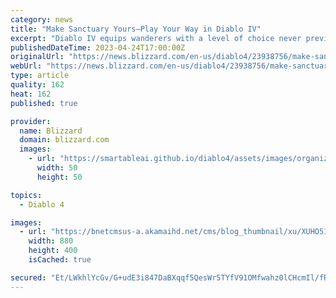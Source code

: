 ```yaml
---
category: news
title: "Make Sanctuary Yours—Play Your Way in Diablo IV"
excerpt: "Diablo IV equips wanderers with a level of choice never previously seen in a Diablo game. Watch the Inside the Game: Your Class Your way developer video and read on for more details about customization."
publishedDateTime: 2023-04-24T17:00:00Z
originalUrl: "https://news.blizzard.com/en-us/diablo4/23938756/make-sanctuary-yours-play-your-way-in-diablo-iv"
webUrl: "https://news.blizzard.com/en-us/diablo4/23938756/make-sanctuary-yours-play-your-way-in-diablo-iv"
type: article
quality: 162
heat: 162
published: true

provider:
  name: Blizzard
  domain: blizzard.com
  images:
    - url: "https://smartableai.github.io/diablo4/assets/images/organizations/blizzard.com-50x50.jpg"
      width: 50
      height: 50

topics:
  - Diablo 4

images:
  - url: "https://bnetcmsus-a.akamaihd.net/cms/blog_thumbnail/xu/XUHO51131VDC1681937325089.png"
    width: 880
    height: 400
    isCached: true

secured: "Et/LWkhlYcGv/G+udE3i847DaBXqqf5QesWr5TYfV91OMfwahz0lCHcmIl/fRTGFOJuHscVKCA2F9TTmX02jFlrPGtemBuMYiSOuwcoX+g+4w/wGoLMicX6FkYq45mYz4s+0SLj08ZWl35rTmW2V/1GVUVVAAFXV5p1GtXzJt8g7WsMlyita7bd+3DyzfuAMKSSRHs1LKaG7LglHgOoN1o65SZKR3Mv3Nk/UR7zJT9hzCzxXShp0o2C3bnWiC5ZH6g34un92DdlgPDO0/vnj3vXb7GGitIPooCu8AWJfhwt0VmNsWryOTcyyaJfk1ARmutH0WI7KK/pSejBvNhakxjPRdNihs7OBHdm/3EJLFtc=;MheaJj2iCCR14drJpvNBxQ=="
---
```


